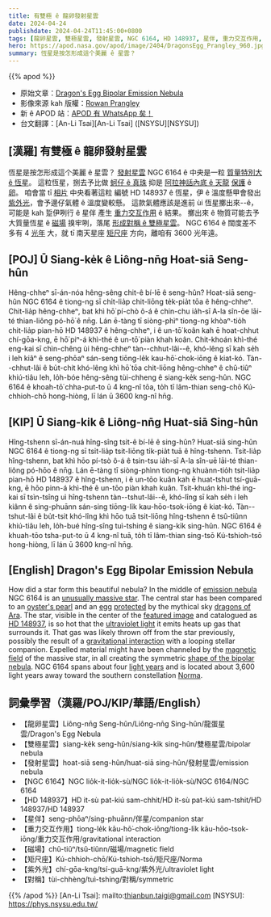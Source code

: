 ```yaml
---
title: 有雙極 ê 龍卵發射星雲
date: 2024-04-24
publishdate: 2024-04-24T11:45:00+0800
tags: [龍卵星雲, 雙極星雲, 發射星雲, NGC 6164, HD 148937, 星伴, 重力交互作用, 磁場, 矩尺座, 紫外光, 對稱]
hero: https://apod.nasa.gov/apod/image/2404/DragonsEgg_Prangley_960.jpg
summary: 恆星是按怎形成這个美麗 ê 星雲？
---
```


{{% apod %}}

- 原始文章：[Dragon's Egg Bipolar Emission Nebula](https://apod.nasa.gov/apod/ap240424.html)
- 影像來源 kah 版權：[Rowan Prangley](https://www.astrobin.com/users/Rowan.Prangley/)
- 新 ê APOD 站：[APOD 有 WhatsApp 矣！](https://www.whatsapp.com/channel/0029VaE3m060VycE2fP9wm0W)
- 台文翻譯：[An-Li Tsai][An-Li Tsai] ([NSYSU][NSYSU])

## [漢羅] 有雙極 ê 龍卵發射星雲
恆星是按怎形成這个美麗 ê 星雲？
[發射星雲][emission nebula] NGC 6164 ê 中央是一粒 [質量特別大 ê 恆星][unusually massive star]。
這粒恆星，捌去予比做 [蚵仔 ê 真珠][oyster's pearl] 抑是 [阿拉神話內底 ê 天龍][dragons of Ara] [保護][protected] ê [卵][egg]。
咱會當 tī [相片][featured image] 中央看著這粒 編號 HD 148937 ê 恆星，伊 ê 溫度懸甲會發出 [紫外光][ultraviolet light]，會予邊仔氣體 ê 溫度變較懸。
這款氣體應該是進前 ùi 恆星擲出來--ê，可能是 kah 踅伊咧行 ê 星伴 產生 [重力交互作用][gravitational interaction] ê 結果。
擲出來 ê 物質可能去予大質量恆星 ê [磁場][magnetic field] 搝牢咧，落尾 [形成對稱 ê 雙極星雲][shape of the bipolar nebula]。
NGC 6164 ê 闊度差不多有 4 [光年][light years] 大，就 tī 南天星座 [矩尺座][Norma] 方向，離咱有 3600 光年遠。

## [POJ] Ū Siang-ke̍k ê Liông-nn̄g Hoat-siā Seng-hûn
Hêng-chheⁿ sī-án-nóa hêng-sêng chit-ê bí-lē ê seng-hûn?
Hoat-siā seng-hûn NGC 6164 ê tiong-ng sī chi̍t-lia̍p chit-liōng te̍k-pia̍t tōa ê hêng-chheⁿ.
Chit-lia̍p hêng-chheⁿ, bat khì hō͘ pí-chò ô-á ê chin-chu ia̍h-sī A-la sîn-ōe lāi-té thian-liông pó-hō͘ ê nn̄g.
Lán ē-tàng tī siòng-phìⁿ tiong-ng khòaⁿ-tio̍h chit-lia̍p pian-hō HD 148937 ê hêng-chheⁿ, i ê un-tō͘ koân kah ē hoat-chhut chí-gōa-kng, ē hō͘ piⁿ-á khì-thé ê un-tō͘ piàn khah koân.
Chit-khoán khì-thé eng-kai sī chìn-chêng ùi hêng-chheⁿ tàn--chhut-lâi--ê, khó-lêng sī kah se̍h i leh kiâⁿ ê seng-phōaⁿ sán-seng tiōng-le̍k kau-hō͘-chok-iōng ê kiat-kó.
Tàn--chhut-lâi ê bu̍t-chit khó-lêng khì hō͘ tōa chit-liōng hêng-chheⁿ ê chû-tiûⁿ khiú-tiâu leh, lo̍h-bóe hêng-sêng tùi-chheng ê siang-ke̍k seng-hûn.
NGC 6164 ê khoah-tō͘ chha-put-to ū 4 kng-nî tōa, to̍h tī lâm-thian seng-chō Kú-chhioh-chō hong-hiòng, lī lán ū 3600 kng-nî hn̄g.

## [KIP] Ū Siang-ki̍k ê Liông-nn̄g Huat-siā Sing-hûn
Hîng-tshenn sī-án-nuá hîng-sîng tsit-ê bí-lē ê sing-hûn?
Huat-siā sing-hûn NGC 6164 ê tiong-ng sī tsi̍t-lia̍p tsit-liōng ti̍k-pia̍t tuā ê hîng-tshenn.
Tsit-lia̍p hîng-tshenn, bat khì hōo pí-tsò ô-á ê tsin-tsu ia̍h-sī A-la sîn-uē lāi-té thian-liông pó-hōo ê nn̄g.
Lán ē-tàng tī siòng-phìnn tiong-ng khuànn-tio̍h tsit-lia̍p pian-hō HD 148937 ê hîng-tshenn, i ê un-tōo kuân kah ē huat-tshut tsí-guā-kng, ē hōo pinn-á khì-thé ê un-tōo piàn khah kuân.
Tsit-khuán khì-thé ing-kai sī tsìn-tsîng uì hîng-tshenn tàn--tshut-lâi--ê, khó-lîng sī kah se̍h i leh kiânn ê sing-phuānn sán-sing tiōng-li̍k kau-hōo-tsok-iōng ê kiat-kó.
Tàn--tshut-lâi ê bu̍t-tsit khó-lîng khì hōo tuā tsit-liōng hîng-tshenn ê tsû-tiûnn khiú-tiâu leh, lo̍h-bué hîng-sîng tuì-tshing ê siang-ki̍k sing-hûn.
NGC 6164 ê khuah-tōo tsha-put-to ū 4 kng-nî tuā, to̍h tī lâm-thian sing-tsō Kú-tshioh-tsō hong-hiòng, lī lán ū 3600 kng-nî hn̄g.

## [English] Dragon's Egg Bipolar Emission Nebula
How did a star form this beautiful nebula?
In the middle of [emission nebula][emission nebula] NGC 6164 is an [unusually massive star][unusually massive star].
The central star has been compared to an [oyster's pearl][oyster's pearl] and an [egg][egg] [protected][protected] by the mythical sky [dragons of Ara][dragons of Ara].
The star, visible in the center of the [featured image][featured image] and catalogued as [HD 148937][HD 148937], is so hot that the [ultraviolet light][ultraviolet light] it emits heats up gas that surrounds it.
That gas was likely thrown off from the star previously, possibly the result of a [gravitational interaction][gravitational interaction] with a looping stellar companion.
Expelled material might have been channeled by the [magnetic field][magnetic field] of the massive star, in all creating the symmetric [shape of the bipolar nebula][shape of the bipolar nebula].
NGC 6164 spans about four [light years][light years] and is located about 3,600 light years away toward the southern constellation [Norma][Norma].

## 詞彙學習（漢羅/POJ/KIP/華語/English）
- 【龍卵星雲】Liông-nn̄g Seng-hûn/Liông-nn̄g Sing-hûn/龍蛋星雲/Dragon's Egg Nebula
- 【雙極星雲】siang-ke̍k seng-hûn/siang-ki̍k sing-hûn/雙極星雲/bipolar nebula
- 【發射星雲】hoat-siā seng-hûn/huat-siā sing-hûn/發射星雲/emission nebula
- 【NGC 6164】NGC lio̍k-it-lio̍k-sù/NGC lio̍k-it-lio̍k-sù/NGC 6164/NGC 6164
- 【HD 148937】HD it-sù pat-kiú sam-chhit/HD it-sù pat-kiú sam-tshit/HD 148937/HD 148937
- 【星伴】seng-phōaⁿ/sing-phuānn/伴星/companion star
- 【重力交互作用】tiong-le̍k kāu-hō͘-chok-iōng/tiong-li̍k kāu-hōo-tsok-iōng/重力交互作用/gravitational interaction
- 【磁場】chû-tiûⁿ/tsû-tiûnn/磁場/magnetic field
- 【矩尺座】Kú-chhioh-chō/Kú-tshioh-tsō/矩尺座/Norma
- 【紫外光】chí-gōa-kng/tsí-guā-kng/紫外光/ultraviolet light
- 【對稱】tùi-chhèng/tuì-tshing/對稱/symmetric

{{% /apod %}}
[An-Li Tsai]: mailto:thianbun.taigi@gmail.com
[NSYSU]: https://phys.nsysu.edu.tw/

[copyright]: https://apod.nasa.gov/apod/fap/lib/about_apod.html#srapply
[License3]: https://creativecommons.org/licenses/by/3.0/
[License2]:https://creativecommons.org/licenses/by-nc-nd/2.0/

[emission nebula]:https://en.wikipedia.org/wiki/Emission_nebula
[unusually massive star]:https://en.wikipedia.org/wiki/O-type_star
[oyster's pearl]:https://www.thepearlsource.com/blog/wp-content/uploads/2017/12/Black-pearls.jpg
[egg]:https://en.wikipedia.org/wiki/Dragon%27s_Egg
[protected]:https://www.boredpanda.com/blog/wp-content/uploads/2015/07/dog-protecting-cat-internet-meme-fb2__700.jpg
[dragons of Ara]:https://apod.nasa.gov/apod/ap220607.html
[featured image]:https://www.astrobin.com/7dexm4/
[HD 148937]:https://telescope.live/gallery/hd-148937-ngc-6165
[ultraviolet light]:https://science.nasa.gov/ems/10_ultravioletwaves/
[gravitational interaction]:https://science.nasa.gov/resource/tides/
[magnetic field]:https://pwg.gsfc.nasa.gov/Education/Imagnet.html
[shape of the bipolar nebula]:https://ui.adsabs.harvard.edu/abs/2024ApJ...961...72L/abstract
[light years]:https://spaceplace.nasa.gov/light-year/
[Norma]:https://en.wikipedia.org/wiki/Norma_(constellation)
